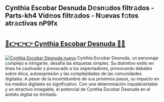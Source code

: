 ## Cynthia Escobar Desnuda D𝚎sn𝚞dos filtr𝚊dos - Parts-kh4 Vid𝚎os filtr𝚊dos - N𝚞evas f𝚘tos atr𝚊ctivas nP9fx

# <h2><a href="http://mb6237.tromn.icu/?c=Cynthia+Escobar+Desnuda">🔗👉👉👉 Cynthia Escobar Desnuda 🔗🔗</a></h2>

[![Cynthia Escobar Desnuda nuevo](https://i.imgur.com/pEAQMta.gif)](http://mb6237.tromn.icu/?c=Cynthia+Escobar+Desnuda)
Cynthia Escobar Desnuda, un personaje complejo e intrigante, desafía las etiquetas simples. Su distintivo estilo en línea ha cautivado y provocado a los espectadores, provocando debates sobre ética, autoexpresión y las complejidades de las comunidades digitales. A pesar de la incertidumbre de sus próximos pasos, su impacto en los medios digitales es significativo. Con una determinación inquebrantable y un atractivo innegable, el potencial de Cynthia Escobar Desnuda en el ámbito digital es ilimitado.
